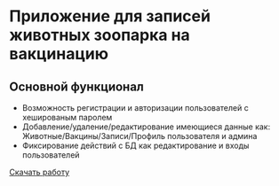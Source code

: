 # Приложение для записей животных зоопарка на вакцинацию

## Основной функционал
- Возможность регистрации и авторизации пользователей с хешированым паролем
- Добавление/удаление/редактирование имеющиеся данные как: Животные/Вакцины/Записи/Профиль пользователя и админа
- Фиксирование действий с БД как редактирование и входы пользователей

[Скачать работу](https://github.com/TimurTantave/Zoo/raw/main/YP24_log.rar)
